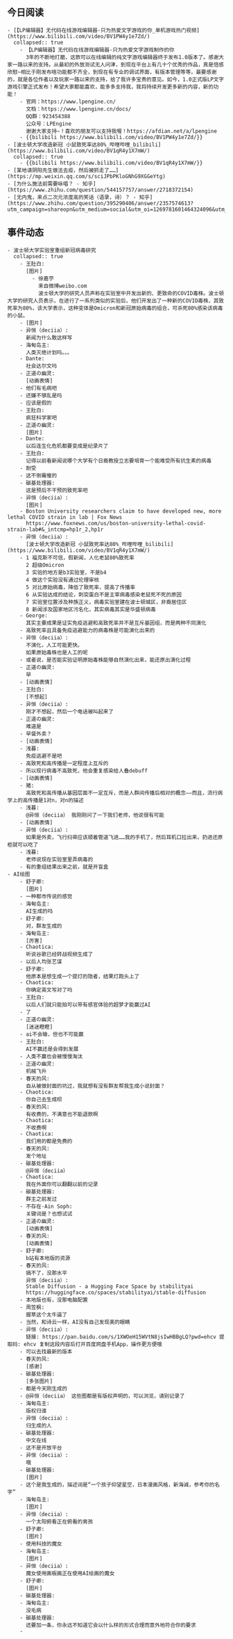 ## 今日阅读
	- [【LP编辑器】无代码在线游戏编辑器-只为热爱文字游戏的你_单机游戏热门视频](https://www.bilibili.com/video/BV1PW4y1e7Zd/)
	  collapsed:: true
		- 【LP编辑器】无代码在线游戏编辑器-只为热爱文字游戏制作的你
		  3年的不断地打磨，这款可以在线编辑的纯文字游戏编辑器终于发布1.0版本了。感谢大家一路以来的支持。从最初的外放测试无人问津，到现在平台上有几十个优秀的作品，真是倍感欣慰~相比于刚发布啥功能都不齐全，到现在有专业的调试界面，有版本管理等等，最要感谢的，就是各位作者以及玩家一路以来的支持，给了我许多宝贵的意见。如今，1.0正式版LP文字游戏引擎正式发布！希望大家都能喜欢，能多多支持我，我将持续开发更多新的内容，新的功能！
		- 官网：https://www.lpengine.cn/
		  文档：https://www.lpengine.cn/docs/
		  QQ群：923454388
		  公众号：LPEngine
		  谢谢大家支持~！喜欢的朋友可以支持我喔！https://afdian.net/a/lpengine
		- {{bilibili https://www.bilibili.com/video/BV1PW4y1e7Zd/}}
	- [波士顿大学改造新冠 小鼠致死率达80%_哔哩哔哩_bilibili](https://www.bilibili.com/video/BV1qR4y1X7mW/)
	  collapsed:: true
		- {{bilibili https://www.bilibili.com/video/BV1qR4y1X7mW/}}
	- [某地请阴阳先生做法去疫，然后被抓走了……](https://mp.weixin.qq.com/s/sciJPbPKloGNhG9XGGeYtg)
	- [为什么施法前需要咏唱？ - 知乎](https://www.zhihu.com/question/544157757/answer/2718372154)
	- [无内鬼，来点二次元浓度高的笑话（语录，诗）？ - 知乎](https://www.zhihu.com/question/395290406/answer/2357574613?utm_campaign=shareopn&utm_medium=social&utm_oi=1269781601464324096&utm_psn=1566078861909159936&utm_source=wechat_session)
## 事件动态
	- 波士顿大学实验室重组新冠病毒研究
	  collapsed:: true
		- 王肚白:
		  [图片]
			- 徐嘉苧
			  来自微博weibo.com
			  波士顿大学的研究人员声称在实验室中开发出新的、更致命的COVID毒株。波士顿大学的研究人员表示，在进行了一系列类似的实验后，他们开发出了一种新的COVID毒株，其致死率为80%，该大学表示，这种变体是Omicron和新冠原始病毒的组合，可杀死80%感染该病毒的小鼠。
		- [图片]
		- 异恒（deciia）:
		  新闻为什么敢这样写
		- 海甸岛主:
		  人类灭绝计划吗。。。
		- Dante:
		  社会达尔文吗
		- 正道の幽灵:
		  [动画表情]
		- 他们有毛病吧
		- 还嫌不够乱是吗
		- 应该是假的
		- 王肚白:
		  疯狂科学家吧
		- 正道の幽灵:
		  [图片]
		- Dante:
		  以后连生化危机都要变成是纪录片了
		- 王肚白:
		  记得以前看新闻说哪个大学有个日裔教授立志要培育一个能难受所有抗生素的病毒
		- 耐受
		- 这不倒霉催的
		- 碳基处理器:
		  这是预后不干预的致死率吧
		- 异恒（deciia）:
		  [图片]
		- Boston University researchers claim to have developed new, more lethal COVID strain in lab | Fox News
		  https://www.foxnews.com/us/boston-university-lethal-covid-strain-lab#&_intcmp=hp1r_2,hp1r
		- 异恒（deciia）:
		  [波士顿大学改造新冠 小鼠致死率达80%_哔哩哔哩_bilibili](https://www.bilibili.com/video/BV1qR4y1X7mW/)
		- 1 福克斯不可信，假新闻，人化老鼠80%致死率
		  2 超级Omicron
		  3 实验的地方是b3实验室，不是b4
		  4 做这个实验没有通过伦理审核
		  5 对比原始病毒，降低了致死率，提高了传播率
		  6 从实验达成的结论，刺突蛋白不是主宰病毒感染老鼠死不死的原因
		  7 实验室位置涉及种族正义，病毒实验室建在波士顿城区，非裔居住区
		  8 新闻涉及国家地区污名化，其实病毒其实是华盛顿病毒
		- George:
		  其实主要成果是证实免疫逃避和高致死率并不是互斥基因组，而是两种不同演化
		- 高致死率且具备免疫逃避能力的病毒株是可能演化出来的
		- 异恒（deciia）:
		  不演化，人工可能更快。
		  如果原始毒株也是人工的呢
		- 或者说，是否能实验证明原始毒株能够自然演化出来，能还原出演化过程
		- 正道の幽灵:
		  早
		- [动画表情]
		- 王肚白:
		  [不想起]
		- 异恒（deciia）:
		  刚才不想起，然后一个电话被叫起来了
		- 正道の幽灵:
		  难道是
		- 早餐外卖？
		- [动画表情]
		- 浅暮:
		  免疫逃避不是吧
		- 高致死和高传播是一定程度上互斥的
		- 所以现行病毒不高致死，他会重复感染给人叠debuff
		- [动画表情]
		- 猪:
		  高致死和高传播从基因层面不一定互斥，而是人群间传播后相对的概念——而且，流行病学上的高传播是1对n，对n的描述
		- 浅暮:
		  @异恒（deciia） 我刚刚问了一下我们老师，他说很有可能
		- [动画表情]
		- 异恒（deciia）:
		  如果是外卖，飞行扫帚应该顺着管道飞进……我的手机了，然后耳机口拉出来，扔进还原柜就可以吃了
		- 浅暮:
		  老师说现在实验室里弄病毒的
		- 有的重组结果出来之前，就是开盲盒
	- AI绘图
		- 舒子卿:
		  [图片]
		- 一种都市传说的感觉
		- 海甸岛主:
		  AI生成的吗
		- 舒子卿:
		  对，群友生成的
		- 海甸岛主:
		  [厉害]
		- Chaotica:
		  听说谷歌已经转战视频生成了
		- 以后人均张艺谋
		- 舒子卿:
		  他原本是想生成一个提灯的隐者，结果灯跑头上了
		- Chaotica:
		  你确定英文写对了吗
		- 王肚白:
		  以后人们就只能拍可以带有感官体验的超梦才能赢过AI
		- 了
		- 正道の幽灵:
		  [迷迷瞪瞪]
		- ai不会输，但也不可能赢
		- 王肚白:
		  AI不赢还是会得到发展
		- 人类不赢也会被慢慢淘汰
		- 正道の幽灵:
		  机械飞升
		- 春天的风:
		  自从被做封面的坑过，我就想有没有群友帮我生成小说封面？
		- Chaotica:
		  你自己去生成呗
		- 春天的风:
		  有收费的，不满意也不能退款啊
		- Chaotica:
		  不收费啊
		- Chaotica:
		  我们用的都是免费的
		- 春天的风:
		  发个地址
		- 碳基处理器:
		  @异恒（deciia）
		- Chaotica:
		  我在外面你可以翻翻以前的记录
		- 碳基处理器:
		  群主之前发过
		- 不存在-Ain Soph:
		  关键词是？也想试试
		- 正道の幽灵:
		  [动画表情]
		- 春天的风:
		  [动画表情]
		- 舒子卿:
		  b站有本地版的资源
		- 春天的风:
		  搞不了，没那水平
		  异恒（deciia）:
		  Stable Diffusion - a Hugging Face Space by stabilityai
		  https://huggingface.co/spaces/stabilityai/stable-diffusion
		- 本地版也有，没那电脑配置
		- 周笠枫:
		  握草这个太牛逼了
		- 当然，和诗云一样，AI没有自己发现美的眼睛
		- 异恒（deciia）:
		  链接: https://pan.baidu.com/s/1XWOeH15WVtN8jsIwHBBgLQ?pwd=ehcv 提取码: ehcv 复制这段内容后打开百度网盘手机App，操作更方便哦
		- 可以去找最新的版本
		- 春天的风:
		  [感谢]
		- 碳基处理器:
		  [多张图片]
		- 都是今天刚生成的
		- @异恒（deciia） 这些图都是有版权声明的，可以浏览，请别记录了
		- 海甸岛主:
		  版权归谁
		- 异恒（deciia）:
		  归生成的人
		- 碳基处理器:
		  中文在线
		- 这不是开放平台
		- 异恒（deciia）:
		  哦
		- 碳基处理器:
		  [图片]
		- 这个是我生成的，描述词是“一个孩子仰望星空，日本漫画风格，新海诚，参考你的名字”
		- 海甸岛主:
		  [图片]
		- 异恒（deciia）:
		  一个太阳俯看正在俯看的男孩
		- 舒子卿:
		  [图片]
		- 使用科技的魔女
		- 海甸岛主:
		  [图片]
		- 异恒（deciia）:
		  魔女使用画板画正在使用AI绘画的魔女
		- 舒子卿:
		  [图片]
		- 碳基处理器:
		- 海甸岛主:
		  没毛病
		- 碳基处理器:
		  还要加一条，你永远不知道它会以什么样的形式合理而意外地符合你的要求
		-